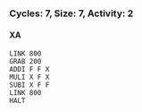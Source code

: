 ### Cycles: 7, Size: 7, Activity: 2
#### XA
```
LINK 800
GRAB 200
ADDI F F X
MULI X F X
SUBI X F F
LINK 800
HALT
```
